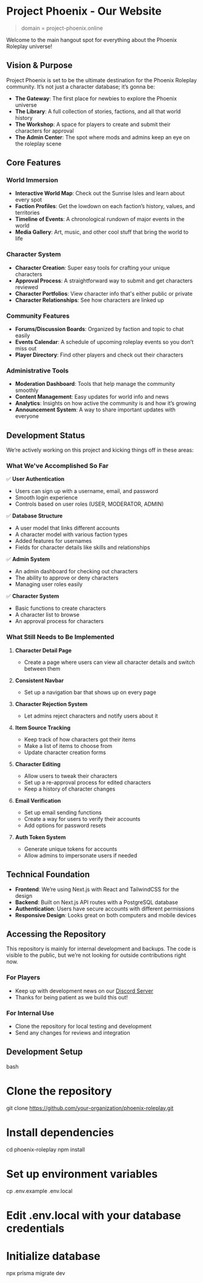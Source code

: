 # Project Phoenix - Our Website

> domain = project-phoenix.online

Welcome to the main hangout spot for everything about the Phoenix Roleplay universe!

## Vision & Purpose

Project Phoenix is set to be the ultimate destination for the Phoenix Roleplay community. It’s not just a character database; it’s gonna be:

- **The Gateway**: The first place for newbies to explore the Phoenix universe
- **The Library**: A full collection of stories, factions, and all that world history
- **The Workshop**: A space for players to create and submit their characters for approval
- **The Admin Center**: The spot where mods and admins keep an eye on the roleplay scene

## Core Features

### World Immersion

- **Interactive World Map**: Check out the Sunrise Isles and learn about every spot
- **Faction Profiles**: Get the lowdown on each faction’s history, values, and territories
- **Timeline of Events**: A chronological rundown of major events in the world
- **Media Gallery**: Art, music, and other cool stuff that bring the world to life

### Character System

- **Character Creation**: Super easy tools for crafting your unique characters
- **Approval Process**: A straightforward way to submit and get characters reviewed
- **Character Portfolios**: View character info that's either public or private
- **Character Relationships**: See how characters are linked up

### Community Features

- **Forums/Discussion Boards**: Organized by faction and topic to chat easily
- **Events Calendar**: A schedule of upcoming roleplay events so you don’t miss out
- **Player Directory**: Find other players and check out their characters

### Administrative Tools

- **Moderation Dashboard**: Tools that help manage the community smoothly
- **Content Management**: Easy updates for world info and news
- **Analytics**: Insights on how active the community is and how it’s growing
- **Announcement System**: A way to share important updates with everyone

## Development Status

We’re actively working on this project and kicking things off in these areas:

### What We've Accomplished So Far

✅ **User Authentication**

- Users can sign up with a username, email, and password
- Smooth login experience
- Controls based on user roles (USER, MODERATOR, ADMIN)

✅ **Database Structure**

- A user model that links different accounts
- A character model with various faction types
- Added features for usernames
- Fields for character details like skills and relationships

✅ **Admin System**

- An admin dashboard for checking out characters
- The ability to approve or deny characters
- Managing user roles easily

✅ **Character System**

- Basic functions to create characters
- A character list to browse
- An approval process for characters

### What Still Needs to Be Implemented

1. **Character Detail Page**
   - Create a page where users can view all character details and switch between them

2. **Consistent Navbar**
   - Set up a navigation bar that shows up on every page 

3. **Character Rejection System**
   - Let admins reject characters and notify users about it

4. **Item Source Tracking**
   - Keep track of how characters got their items
   - Make a list of items to choose from
   - Update character creation forms

5. **Character Editing**
   - Allow users to tweak their characters
   - Set up a re-approval process for edited characters
   - Keep a history of character changes

6. **Email Verification**
   - Set up email sending functions
   - Create a way for users to verify their accounts
   - Add options for password resets

7. **Auth Token System**
   - Generate unique tokens for accounts
   - Allow admins to impersonate users if needed

## Technical Foundation

- **Frontend**: We’re using Next.js with React and TailwindCSS for the design
- **Backend**: Built on Next.js API routes with a PostgreSQL database
- **Authentication**: Users have secure accounts with different permissions
- **Responsive Design**: Looks great on both computers and mobile devices

## Accessing the Repository

This repository is mainly for internal development and backups. The code is visible to the public, but we’re not looking for outside contributions right now.

### For Players

- Keep up with development news on our [Discord Server](https://discord.gg/CassDfZnmQ)
- Thanks for being patient as we build this out!

### For Internal Use

- Clone the repository for local testing and development
- Send any changes for reviews and integration

## Development Setup

bash
# Clone the repository
git clone https://github.com/your-organization/phoenix-roleplay.git

# Install dependencies
cd phoenix-roleplay
npm install

# Set up environment variables
cp .env.example .env.local
# Edit .env.local with your database credentials

# Initialize database
npx prisma migrate dev